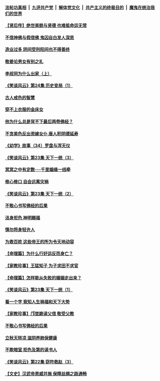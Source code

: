 ####  [法轮功真相](../../../../basic/blob/master/README.md?t=08180239) &nbsp;|&nbsp; [九评共产党](../../../../9ping.md/blob/master/README.md?t=08180239) &nbsp;|&nbsp; [解体党文化](../../../../jtdwh.md/blob/master/README.md?t=08180239)  &nbsp;|&nbsp; [共产主义的终极目的](../../../../gczydzjmd.md/blob/master/README.md?t=08180239) &nbsp;|&nbsp; [魔鬼在统治我们的世界](../../../../mgztzwmdsj.md/blob/master/README.md?t=08180239) 

#### [【贤后传】绝世美貌与贤德 也难抵命运无常](../pages/prog647/a102646047.md?t=08180239) 

#### [不信神佛与假信佛 鬼囚自白发人深思](../pages/prog647/a102646033.md?t=08180239) 

#### [造业过多 阴间受刑阳间也不得善终](../pages/prog647/a102646010.md?t=08180239) 

#### [敬姜论男女有别之礼](../pages/prog647/a102645258.md?t=08180239) 

#### [李叔同为什么出家（上）](../pages/prog647/a102645242.md?t=08180239) 

#### [《笑谈风云》第24集 历史变局（1）](../pages/prog647/a102645211.md?t=08180239) 

#### [古人戒色的智慧](../pages/prog647/a102644639.md?t=08180239) 

#### [穿不上衣服的金床女](../pages/prog647/a102644620.md?t=08180239) 

#### [他为什么总是背不下最后两卷佛经？](../pages/prog647/a102644587.md?t=08180239) 

#### [不贪美色反出资嫁女仆 唐人积阴德延寿](../pages/prog647/a102643957.md?t=08180239) 

#### [《幼学》故事（34）罗盘与浑天仪](../pages/prog647/a102643951.md?t=08180239) 

#### [《笑谈风云》第23集 天下一统（3）](../pages/prog647/a102643937.md?t=08180239) 

#### [冥冥之中有定数──千里姻缘一线牵](../pages/prog647/a102643074.md?t=08180239) 

#### [修心修口 自会远离灾祸](../pages/prog647/a102643036.md?t=08180239) 

#### [《笑谈风云》第23集 天下一统（2）](../pages/prog647/a102643014.md?t=08180239) 

#### [不敬心书写佛经的后果](../pages/prog647/a102642368.md?t=08180239) 

#### [洁身拒色 神明赐福](../pages/prog647/a102642363.md?t=08180239) 

#### [慎勿将身轻许人](../pages/prog647/a102642222.md?t=08180239) 

#### [为救百姓 这些帝王的所为令天地动容](../pages/prog647/a102642052.md?t=08180239) 

#### [【命理篇】为什么行好运反而身亡？](../pages/prog647/a102641592.md?t=08180239) 

#### [【家教珍事】王猛知子 为子求田不求官](../pages/prog647/a102641580.md?t=08180239) 

#### [【命理篇】怎样能从失败的婚姻走出来？](../pages/prog647/a102640802.md?t=08180239) 

#### [《笑谈风云》第23集 天下一统（1）](../pages/prog647/a102640791.md?t=08180239) 

#### [看一个字 竟知人生祸福和天下大势](../pages/prog647/a102640137.md?t=08180239) 

#### [【家教珍事】邝埜跪读父信 敬受父教](../pages/prog647/a102640131.md?t=08180239) 

#### [不敬心书写佛经的后果](../pages/prog647/a102639970.md?t=08180239) 

#### [立秋天转凉 滋阴养肺保健康](../pages/prog647/a102639236.md?t=08180239) 

#### [不欺暗室 拒色及第的读书人](../pages/prog647/a102639223.md?t=08180239) 

#### [《笑谈风云》第22集 窃符救赵（3）](../pages/prog647/a102639213.md?t=08180239) 

#### [【文史】汉武帝恩威并施 保障丝绸之路通畅](../pages/prog647/a102638665.md?t=08180239) 


